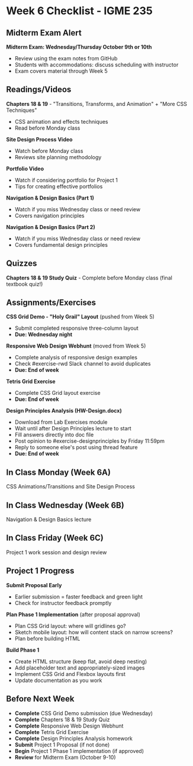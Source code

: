 # Week 6 Checklist - IGME 235

## Midterm Exam Alert

**Midterm Exam: Wednesday/Thursday October 9th or 10th**
- Review using the exam notes from GitHub
- Students with accommodations: discuss scheduling with instructor
- Exam covers material through Week 5

## Readings/Videos

**Chapters 18 & 19** - "Transitions, Transforms, and Animation" + "More CSS Techniques"
- CSS animation and effects techniques
- Read before Monday class

**Site Design Process Video**
- Watch before Monday class
- Reviews site planning methodology

**Portfolio Video**
- Watch if considering portfolio for Project 1
- Tips for creating effective portfolios

**Navigation & Design Basics (Part 1)**
- Watch if you miss Wednesday class or need review
- Covers navigation principles

**Navigation & Design Basics (Part 2)**
- Watch if you miss Wednesday class or need review
- Covers fundamental design principles

## Quizzes

**Chapters 18 & 19 Study Quiz** - Complete before Monday class (final textbook quiz!)

## Assignments/Exercises

**CSS Grid Demo - "Holy Grail" Layout** (pushed from Week 5)
- Submit completed responsive three-column layout
- **Due: Wednesday night**

**Responsive Web Design Webhunt** (moved from Week 5)
- Complete analysis of responsive design examples
- Check #exercise-rwd Slack channel to avoid duplicates
- **Due: End of week**

**Tetris Grid Exercise**
- Complete CSS Grid layout exercise
- **Due: End of week**

**Design Principles Analysis (HW-Design.docx)**
- Download from Lab Exercises module
- Wait until after Design Principles lecture to start
- Fill answers directly into doc file
- Post opinion to #exercise-designprinciples by Friday 11:59pm
- Reply to someone else's post using thread feature
- **Due: End of week**

## In Class Monday (Week 6A)

CSS Animations/Transitions and Site Design Process

## In Class Wednesday (Week 6B)

Navigation & Design Basics lecture

## In Class Friday (Week 6C)

Project 1 work session and design review

## Project 1 Progress

**Submit Proposal Early**
- Earlier submission = faster feedback and green light
- Check for instructor feedback promptly

**Plan Phase 1 Implementation** (after proposal approval)
- Plan CSS Grid layout: where will gridlines go?
- Sketch mobile layout: how will content stack on narrow screens?
- Plan before building HTML

**Build Phase 1**
- Create HTML structure (keep flat, avoid deep nesting)
- Add placeholder text and appropriately-sized images
- Implement CSS Grid and Flexbox layouts first
- Update documentation as you work

## Before Next Week

- **Complete** CSS Grid Demo submission (due Wednesday)
- **Complete** Chapters 18 & 19 Study Quiz
- **Complete** Responsive Web Design Webhunt
- **Complete** Tetris Grid Exercise
- **Complete** Design Principles Analysis homework
- **Submit** Project 1 Proposal (if not done)
- **Begin** Project 1 Phase 1 implementation (if approved)
- **Review** for Midterm Exam (October 9-10)